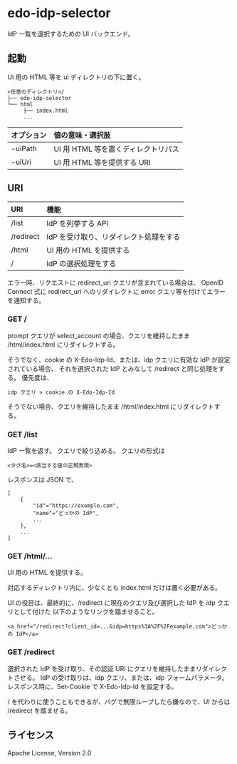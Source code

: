 edo-idp-selector
===

IdP 一覧を選択するための UI バックエンド。


起動
---

UI 用の HTML 等を ui ディレクトリの下に置く。

```
<任意のディレクトリ>/
├── edo-idp-selector
└── html
     ├── index.html
     ...
```

|オプション|値の意味・選択肢|
|:--|:--|
|-uiPath|UI 用 HTML 等を置くディレクトリパス|
|-uiUri|UI 用 HTML 等を提供する URI|


URI
---

|URI|機能|
|:--|:--|
|/list|IdP を列挙する API|
|/redirect|IdP を受け取り、リダイレクト処理をする|
|/html|UI 用の HTML を提供する|
|/|IdP の選択処理をする|

エラー時、リクエストに redirect_uri クエリが含まれている場合は、
OpenID Connect 式に redirect_uri へのリダイレクトに error クエリ等を付けてエラーを通知する。

### GET /

prompt クエリが select_account の場合、クエリを維持したまま /html/index.html にリダイレクトする。

そうでなく、cookie の X-Edo-Idp-Id、または、idp クエリに有効な IdP が設定されている場合、
それを選択された IdP とみなして /redirect と同じ処理をする。
優先度は、

    idp クエリ > cookie の X-Edo-Idp-Id

そうでない場合、クエリを維持したまま /html/index.html にリダイレクトする。


### GET /list

IdP 一覧を返す。
クエリで絞り込める。
クエリの形式は

    <タグ名>=<該当する値の正規表現>

レスポンスは JSON で、

```
[
    {
        "id"="https://example.com",
        "name"="どっかの IdP",
        ...
    },
    ...
]
```


### GET /html/...

UI 用の HTML を提供する。

対応するディレクトリ内に、少なくとも index.html だけは置く必要がある。

UI の役目は、最終的に、/redirect に現在のクエリ及び選択した IdP を idp クエリとして付けた
以下のようなリンクを踏ませること。

    <a href="/redirect?client_id=...&idp=https%3A%2F%2Fexample.com">どっかの IdP</a>


### GET /redirect

選択された IdP を受け取り、その認証 URI にクエリを維持したままリダイレクトさせる。
IdP の受け取りは、idp クエリ、または、idp フォームパラメータ。
レスポンス時に、Set-Cookie で X-Edo-Idp-Id を設定する。

/ を代わりに使うこともできるが、バグで無限ループしたら嫌なので、UI からは /redirect を踏ませる。


## ライセンス

Apache License, Version 2.0
